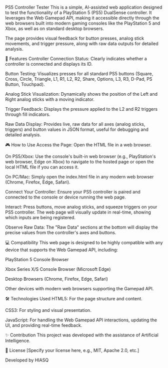 PS5 Controller Tester
This is a simple, AI-assisted web application designed to test the functionality of a PlayStation 5 (PS5) DualSense controller. It leverages the Web Gamepad API, making it accessible directly through the web browsers built into modern gaming consoles like the PlayStation 5 and Xbox, as well as on standard desktop browsers.

The page provides visual feedback for button presses, analog stick movements, and trigger pressure, along with raw data outputs for detailed analysis.

🚀 Features
Controller Connection Status: Clearly indicates whether a controller is connected and displays its ID.

Button Testing: Visualizes presses for all standard PS5 buttons (Square, Cross, Circle, Triangle, L1, R1, L2, R2, Share, Options, L3, R3, D-Pad, PS Button, Touchpad).

Analog Stick Visualization: Dynamically shows the position of the Left and Right analog sticks with a moving indicator.

Trigger Feedback: Displays the pressure applied to the L2 and R2 triggers through fill indicators.

Raw Data Display: Provides live, raw data for all axes (analog sticks, triggers) and button values in JSON format, useful for debugging and detailed analysis.

🎮 How to Use
Access the Page: Open the HTML file in a web browser.

On PS5/Xbox: Use the console's built-in web browser (e.g., PlayStation's web browser, Edge on Xbox) to navigate to the hosted page or open the local HTML file if you can access it.

On PC/Mac: Simply open the index.html file in any modern web browser (Chrome, Firefox, Edge, Safari).

Connect Your Controller: Ensure your PS5 controller is paired and connected to the console or device running the web page.

Interact: Press buttons, move analog sticks, and squeeze triggers on your PS5 controller. The web page will visually update in real-time, showing which inputs are being registered.

Observe Raw Data: The "Raw Data" sections at the bottom will display the precise values from the controller's axes and buttons.

💻 Compatibility
This web page is designed to be highly compatible with any device that supports the Web Gamepad API, including:

PlayStation 5 Console Browser

Xbox Series X/S Console Browser (Microsoft Edge)

Desktop Browsers (Chrome, Firefox, Edge, Safari)

Other devices with modern web browsers supporting the Gamepad API.

🛠️ Technologies Used
HTML5: For the page structure and content.

CSS3: For styling and visual presentation.

JavaScript: For handling the Web Gamepad API interactions, updating the UI, and providing real-time feedback.

✨ Contribution
This project was developed with the assistance of Artificial Intelligence.

📝 License
[Specify your license here, e.g., MIT, Apache 2.0, etc.]

Developed by HIASQ
